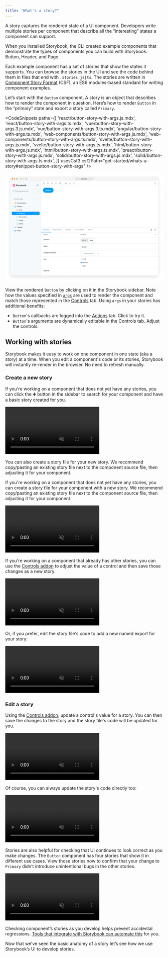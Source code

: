 ```yaml
---
title: "What's a story?"
---
```


A story captures the rendered state of a UI component. Developers write multiple stories per component that describe all the “interesting” states a component can support.

When you installed Storybook, the CLI created example components that demonstrate the types of components you can build with Storybook: Button, Header, and Page.

Each example component has a set of stories that show the states it supports. You can browse the stories in the UI and see the code behind them in files that end with `.stories.js|ts`. The stories are written in [Component Story Format](../api/csf.md) (CSF), an ES6 modules-based standard for writing component examples.

Let’s start with the `Button` component. A story is an object that describes how to render the component in question. Here’s how to render `Button` in the “primary” state and export a story called `Primary`.

<!-- prettier-ignore-start -->

<CodeSnippets
  paths={[
    'react/button-story-with-args.js.mdx',
    'react/button-story-with-args.ts.mdx',
    'vue/button-story-with-args.3.js.mdx',
    'vue/button-story-with-args.3.ts.mdx',
    'angular/button-story-with-args.ts.mdx',
    'web-components/button-story-with-args.js.mdx',
    'web-components/button-story-with-args.ts.mdx',
    'svelte/button-story-with-args.js.mdx',
    'svelte/button-story-with-args.ts.mdx',
    'html/button-story-with-args.js.mdx',
    'html/button-story-with-args.ts.mdx',
    'preact/button-story-with-args.js.mdx',
    'solid/button-story-with-args.js.mdx',
    'solid/button-story-with-args.ts.mdx',
  ]}
  usesCsf3
  csf2Path="get-started/whats-a-story#snippet-button-story-with-args"
/>

<!-- prettier-ignore-end -->

![Button story with args](./example-button-args.png)

View the rendered `Button` by clicking on it in the Storybook sidebar. Note how the values specified in [`args`](../writing-stories/args.md) are used to render the component and match those represented in the [Controls](../essentials/controls.md) tab. Using `args` in your stories has additional benefits:

- `Button`'s callbacks are logged into the [Actions](../essentials/actions.md) tab. Click to try it.
- `Button`'s arguments are dynamically editable in the Controls tab. Adjust the controls.

## Working with stories

Storybook makes it easy to work on one component in one state (aka a story) at a time. When you edit a component's code or its stories, Storybook will instantly re-render in the browser. No need to refresh manually.

### Create a new story

<If renderer="react">

If you're working on a component that does not yet have any stories, you can click the ➕ button in the sidebar to search for your component and have a basic story created for you.

<video autoPlay muted playsInline loop>
  <source
    src="new-component-story-from-plus-button-optimized.mp4"
    type="video/mp4"
  />
</video>

You can also create a story file for your new story. We recommend copy/pasting an existing story file next to the component source file, then adjusting it for your component.

</If>

<If notRenderer="react">

If you're working on a component that does not yet have any stories, you can create a story file for your component with a new story. We recommend copy/pasting an existing story file next to the component source file, then adjusting it for your component.

</If>

<video autoPlay muted playsInline loop>
  <source
    src="new-component-story-in-code-optimized.mp4"
    type="video/mp4"
  />
</video>

If you're working on a component that already has other stories, you can use the [Controls addon](../essentials/controls.md) to adjust the value of a control and then save those changes as a new story.

<video autoPlay muted playsInline loop>
  <source
    src="new-story-from-controls-optimized.mp4"
    type="video/mp4"
  />
</video>

Or, if you prefer, edit the story file's code to add a new named export for your story:

<video autoPlay muted playsInline loop>
  <source
    src="new-story-in-code-optimized.mp4"
    type="video/mp4"
  />
</video>

### Edit a story

Using the [Controls addon](../essentials/controls.md), update a control's value for a story. You can then save the changes to the story and the story file's code will be updated for you.

<video autoPlay muted playsInline loop>
  <source
    src="edit-story-from-controls-optimized.mp4"
    type="video/mp4"
  />
</video>

Of course, you can always update the story's code directly too:

<video autoPlay muted playsInline loop>
  <source
    src="edit-story-in-code-optimized.mp4"
    type="video/mp4"
  />
</video>

Stories are also helpful for checking that UI continues to look correct as you make changes. The `Button` component has four stories that show it in different use cases. View those stories now to confirm that your change to `Primary` didn’t introduce unintentional bugs in the other stories.

<video autoPlay muted playsInline loop>
  <source
    src="example-button-browse-stories-optimized.mp4"
    type="video/mp4"
  />
</video>

Checking component’s stories as you develop helps prevent accidental regressions. [Tools that integrate with Storybook can automate this](../writing-tests/index.md) for you.

Now that we’ve seen the basic anatomy of a story let’s see how we use Storybook’s UI to develop stories.

